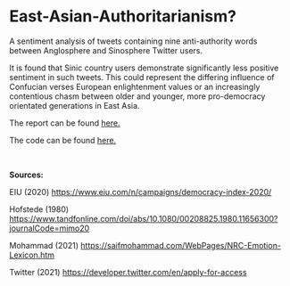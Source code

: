 # East-Asian-Authoritarianism?
A sentiment analysis of tweets containing nine anti-authority words between Anglosphere and Sinosphere Twitter users. 

It is found that Sinic country users demonstrate significantly less positive sentiment in such tweets. This could represent the differing influence of Confucian verses European enlightenment values or an increasingly contentious chasm between older and younger, more pro-democracy orientated generations in East Asia.


The report can be found [here.](East-Asian-Authoritarianism.md)

The code can be found [here.](East-Asian-Authoritarianism.Rmd)

<br />

**Sources:**

EIU (2020) https://www.eiu.com/n/campaigns/democracy-index-2020/

Hofstede (1980) https://www.tandfonline.com/doi/abs/10.1080/00208825.1980.11656300?journalCode=mimo20

Mohammad (2021) https://saifmohammad.com/WebPages/NRC-Emotion-Lexicon.htm

Twitter (2021) https://developer.twitter.com/en/apply-for-access
